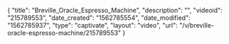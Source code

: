 {
    "title": "Breville_Oracle_Espresso_Machine",
    "description": "",
    "videoid": "215789553",
    "date_created": "1562785554",
    "date_modified": "1562785937",
    "type": "captivate",
    "layout": "video",
    "url": "\/v\/breville-oracle-espresso-machine\/215789553"
}